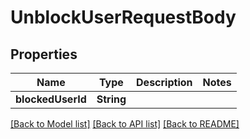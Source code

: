 # UnblockUserRequestBody

## Properties
Name | Type | Description | Notes
------------ | ------------- | ------------- | -------------
**blockedUserId** | **String** |  | 

[[Back to Model list]](../README.md#documentation-for-models) [[Back to API list]](../README.md#documentation-for-api-endpoints) [[Back to README]](../README.md)


